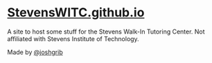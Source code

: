 # [StevensWITC.github.io](http://stevenswitc.github.io)
A site to host some stuff for the Stevens Walk-In Tutoring Center. Not affiliated with Stevens Institute of Technology.

Made by [@joshgrib](https://github.com/joshgrib)
